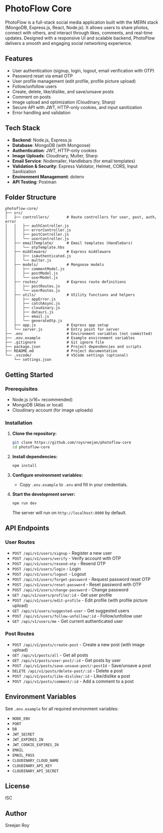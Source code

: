 # PhotoFlow Core

PhotoFlow is a full-stack social media application built with the MERN stack (MongoDB, Express.js, React, Node.js). It allows users to share photos, connect with others, and interact through likes, comments, and real-time updates. Designed with a responsive UI and scalable backend, PhotoFlow delivers a smooth and engaging social networking experience.

## Features

- User authentication (signup, login, logout, email verification with OTP)
- Password reset via email OTP
- User profile management (edit profile, profile picture upload)
- Follow/unfollow users
- Create, delete, like/dislike, and save/unsave posts
- Comment on posts
- Image upload and optimization (Cloudinary, Sharp)
- Secure API with JWT, HTTP-only cookies, and input sanitization
- Error handling and validation

## Tech Stack

- **Backend**: Node.js, Express.js
- **Database**: MongoDB (with Mongoose)
- **Authentication**: JWT, HTTP-only cookies
- **Image Uploads**: Cloudinary, Multer, Sharp
- **Email Service**: Nodemailer, Handlebars (for email templates)
- **Validation & Security**: Express Validator, Helmet, CORS, Input Sanitization
- **Environment Management**: dotenv
- **API Testing**: Postman

## Folder Structure

```
photoflow-core/
├── src/
│   ├── controllers/        # Route controllers for user, post, auth, error
│   │   ├── authController.js
│   │   ├── errorController.js
│   │   ├── postController.js
│   │   └── userController.js
│   ├── emailTemplate/      # Email templates (Handlebars)
│   │   └── otpTemplate.hbs
│   ├── middleware/         # Express middleware
│   │   ├── isAuthenticated.js
│   │   └── multer.js
│   ├── models/             # Mongoose models
│   │   ├── commentModel.js
│   │   ├── postModel.js
│   │   └── userModel.js
│   ├── routes/             # Express route definitions
│   │   ├── postRoutes.js
│   │   └── userRoutes.js
│   ├── utils/              # Utility functions and helpers
│   │   ├── appError.js
│   │   ├── catchAsync.js
│   │   ├── cloudinary.js
│   │   ├── datauri.js
│   │   ├── email.js
│   │   └── generateOtp.js
│   ├── app.js              # Express app setup
│   └── server.js           # Entry point for server
├── .env                    # Environment variables (not committed)
├── .env.example            # Example environment variables
├── .gitignore              # Git ignore file
├── package.json            # Project dependencies and scripts
├── README.md               # Project documentation
└── .vscode/                # VSCode settings (optional)
    └── settings.json
```

## Getting Started

### Prerequisites

- Node.js (v16+ recommended)
- MongoDB (Atlas or local)
- Cloudinary account (for image uploads)

### Installation

1. **Clone the repository:**
   ```sh
   git clone https://github.com/roysreejan/photoflow-core
   cd photoflow-core
   ```

2. **Install dependencies:**
   ```sh
   npm install
   ```

3. **Configure environment variables:**
   - Copy `.env.example` to `.env` and fill in your credentials.

4. **Start the development server:**
   ```sh
   npm run dev
   ```

   The server will run on `http://localhost:8000` by default.

## API Endpoints

### User Routes

- `POST /api/v1/users/signup` - Register a new user
- `POST /api/v1/users/verify` - Verify account with OTP
- `POST /api/v1/users/resend-otp` - Resend OTP
- `POST /api/v1/users/login` - Login
- `POST /api/v1/users/logout` - Logout
- `POST /api/v1/users/forget-password` - Request password reset OTP
- `POST /api/v1/users/reset-password` - Reset password with OTP
- `POST /api/v1/users/change-password` - Change password
- `GET /api/v1/users/profile/:id` - Get user profile
- `POST /api/v1/users/edit-profile` - Edit profile (with profile picture upload)
- `GET /api/v1/users/suggested-user` - Get suggested users
- `POST /api/v1/users/follow-unfollow/:id` - Follow/unfollow user
- `GET /api/v1/users/me` - Get current authenticated user

### Post Routes

- `POST /api/v1/posts/create-post` - Create a new post (with image upload)
- `GET /api/v1/posts/all` - Get all posts
- `GET /api/v1/posts/user-post/:id` - Get posts by user
- `POST /api/v1/posts/save-unsave-post/:postId` - Save/unsave a post
- `DELETE /api/v1/posts/delete-post/:id` - Delete a post
- `POST /api/v1/posts/like-dislike/:id` - Like/dislike a post
- `POST /api/v1/posts/comment/:id` - Add a comment to a post

## Environment Variables

See `.env.example` for all required environment variables:

- `NODE_ENV`
- `PORT`
- `DB`
- `JWT_SECRET`
- `JWT_EXPIRES_IN`
- `JWT_COOKIE_EXPIRES_IN`
- `EMAIL`
- `EMAIL_PASS`
- `CLOUDINARY_CLOUD_NAME`
- `CLOUDINARY_API_KEY`
- `CLOUDINARY_API_SECRET`

## License

ISC

## Author

Sreejan Roy